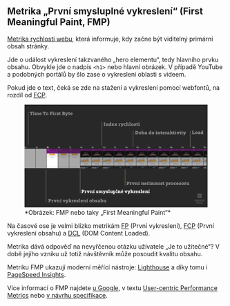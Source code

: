 ## Metrika „První smysluplné vykreslení“ (First Meaningful Paint, FMP)

[Metrika rychlosti webu](metriky-rychlosti.md), která informuje, kdy začne být viditelný primární obsah stránky.

Jde o událost vykreslení takzvaného „hero elementu“, tedy hlavního prvku obsahu. Obvykle jde o nadpis `<h1>` nebo hlavní obrázek. V případě YouTube a podobných portálů by šlo zase o vykreslení oblasti s videem. 

Pokud jde o text, čeká se zde na stažení a vykreslení pomocí webfontů, na rozdíl od [FCP](metrika-fcp.md).

<figure>
<img src="../dist/images/original/metrika-fmp.jpg" alt="FMP">
<figcaption markdown="1">
*Obrázek: FMP nebo taky „First Meaningful Paint“*
</figcaption>
</figure>

Na časové ose je velmi blízko metrikám [FP](metrika-fp.md) (První vykreslení), [FCP](metrika-fcp.md) (První vykreslení obsahu) a [DCL](udalost-dcl.md) (DOM Content Loaded).

Metrika dává odpověď na nevyřčenou otázku uživatele „Je to užitečné“? V době jejího vzniku už totiž návštěvník může posoudit kvalitu obsahu.

Metriku FMP ukazují moderní měřící nástroje: [Lighthouse](lighthouse.md) a díky tomu i [PageSpeed Insights](pagespeed-insights.md).

Více informací o FMP najdete [u Google](https://developers.google.com/web/tools/lighthouse/audits/first-meaningful-paint), v textu [User-centric Performance Metrics](https://developers.google.com/web/fundamentals/performance/user-centric-performance-metrics#first_meaningful_paint_and_hero_element_timing) nebo [v návrhu specifikace](https://docs.google.com/document/d/1BR94tJdZLsin5poeet0XoTW60M0SjvOJQttKT-JK8HI/view).

<!-- AdSnippet -->
